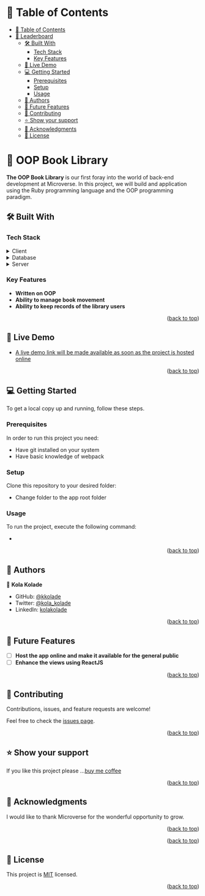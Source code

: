 <!-- TABLE OF CONTENTS -->

# 📗 Table of Contents

- [📗 Table of Contents](#-table-of-contents)
- [📖 Leaderboard](#-leaderboard-)
  - [🛠 Built With](#-built-with-)
    - [Tech Stack](#tech-stack-)
    - [Key Features](#key-features-)
  - [🚀 Live Demo](#-live-demo-)
  - [💻 Getting Started](#-getting-started-)
    - [Prerequisites](#prerequisites)
    - [Setup](#setup)
    - [Usage](#usage)
  - [👥 Authors](#-authors-)
  - [🔭 Future Features](#-future-features-)
  - [🤝 Contributing](#-contributing-)
  - [⭐️ Show your support](#️-show-your-support-)
  - [🙏 Acknowledgments](#-acknowledgments-)
  - [📝 License](#-license-)

<!-- PROJECT DESCRIPTION -->

# 📖 OOP Book Library <a name="about-project"></a>

**The OOP Book Library** is our first foray into the world of back-end development at Microverse. In this project, we will build and application using the Ruby programming language and the OOP programming paradigm.

## 🛠 Built With <a name="built-with"></a>

### Tech Stack <a name="tech-stack"></a>

<details>
  <summary>Client</summary>
  <ul>
    <li><a href="https://developer.mozilla.org/en-US/docs/Learn/HTML/Introduction_to_HTML/Getting_started">HTML</a></li>
    <li><a href="https://developer.mozilla.org/en-US/docs/Web/CSS/Reference">CSS</a></li>
    <li><a href="https://developer.mozilla.org/en-US/docs/Web/JavaScript">Vanilla JavaScript</a></li>
    <li><a href="https://webpack.js.org/">Webpack</a></li>
    <li><a href="https://us-central1-js-capstone-backend.cloudfunctions.net/api/">Leaderboard</a></li>
  </ul>
</details>

<details>
<summary>Database</summary>
  <ul>
    <li><a href="https://www.postgresql.org/">LocalStorage</a></li>
  </ul>
</details>

<details>
<summary>Server</summary>
  <ul>
    <li><a href="https://www.ruby-lang.org/">Ruby</a></li>
    <li><a href="https://www.ruby-lang.org/">Rubocop</a></li>
    <li><a href="https://www.ruby-lang.org/">RSpec</a></li>
  </ul>
</details>

<!-- Features -->

### Key Features <a name="key-features"></a>

- **Written on OOP**
- **Ability to manage book movement**
- **Ability to keep records of the library users**

<p align="right">(<a href="#readme-top">back to top</a>)</p>

<!-- LIVE DEMO -->

## 🚀 Live Demo <a name="live-demo"></a>

- [A live demo link will be made available as soon as the project is hosted online](https://#)

<p align="right">(<a href="#readme-top">back to top</a>)</p>

<!-- GETTING STARTED -->

## 💻 Getting Started <a name="getting-started"></a>

To get a local copy up and running, follow these steps.

### Prerequisites

In order to run this project you need:

- Have git installed on your system
- Have basic knowledge of webpack

<!--
Example command:

```sh
 gem install rails
```
 -->

### Setup

Clone this repository to your desired folder:

- Change folder to the app root folder

### Usage

To run the project, execute the following command:

-

<!--
Example:

```sh

```
 -->

<p align="right">(<a href="#readme-top">back to top</a>)</p>

<!-- AUTHORS -->

## 👥 Authors <a name="authors"></a>

👤 **Kola Kolade**

- GitHub: [@kkolade](https://github.com/kkolade)
- Twitter: [@kola_kolade](https://twitter.com/kola_kolade)
- LinkedIn: [kolakolade](https://www.linkedin.com/in/kolakolade/)

<p align="right">(<a href="#readme-top">back to top</a>)</p>

<!-- FUTURE FEATURES -->

## 🔭 Future Features <a name="future-features"></a>

- [ ] **Host the app online and make it available for the general public**
- [ ] **Enhance the views using ReactJS**

<p align="right">(<a href="#readme-top">back to top</a>)</p>

<!-- CONTRIBUTING -->

## 🤝 Contributing <a name="contributing"></a>

Contributions, issues, and feature requests are welcome!

Feel free to check the [issues page](<[../../issues/](https://github.com/kkolade/minimalist-todo-app/issues)>).

<p align="right">(<a href="#readme-top">back to top</a>)</p>

<!-- SUPPORT -->

## ⭐️ Show your support <a name="support"></a>

If you like this project please ...[buy me coffee](https://www.buymeacoffee.com/kolakolade)

<p align="right">(<a href="#readme-top">back to top</a>)</p>

<!-- ACKNOWLEDGEMENTS -->

## 🙏 Acknowledgments <a name="acknowledgements"></a>

I would like to thank Microverse for the wonderful opportunity to grow.

<p align="right">(<a href="#readme-top">back to top</a>)</p>

<p align="right">(<a href="#readme-top">back to top</a>)</p>

<!-- LICENSE -->

## 📝 License <a name="license"></a>

This project is [MIT](./LICENSE) licensed.

<p align="right">(<a href="#readme-top">back to top</a>)</p>
